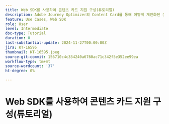 ```yaml
---
title: Web SDK를 사용하여 콘텐츠 카드 지원 구성(튜토리얼)
description: Adobe Journey Optimizer의 Content Card를 통해 어떻게 개인화된 콘텐츠와의 참여를 향상시키고 이점, 구현, 사용 사례 및 팁에 대해 알아봅니다.
feature: Use Cases, Web SDK
role: User
level: Intermediate
doc-type: Tutorial
duration: 0
last-substantial-update: 2024-11-27T00:00:00Z
jira: KT-16595
thumbnail: KT-16595.jpeg
source-git-commit: 156710c4c334240a6760ac71c342f5e352ee99ea
workflow-type: tm+mt
source-wordcount: '37'
ht-degree: 0%

---
```



# Web SDK를 사용하여 콘텐츠 카드 지원 구성(튜토리얼)

